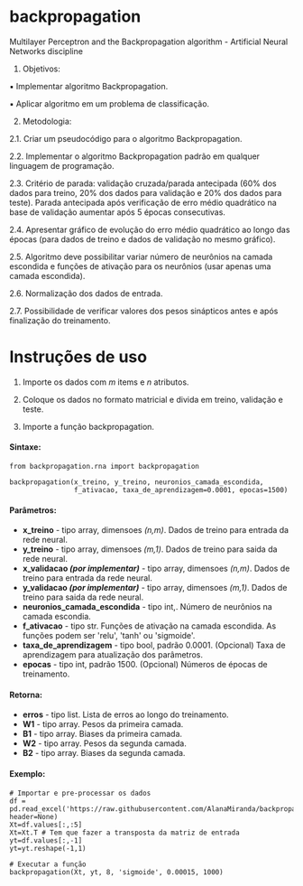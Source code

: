 # backpropagation
Multilayer Perceptron and the Backpropagation algorithm - Artificial Neural Networks discipline

1. Objetivos:

▪ Implementar algoritmo Backpropagation.

▪ Aplicar algoritmo em um problema de classificação.

2. Metodologia:

  2.1. Criar um pseudocódigo para o algoritmo Backpropagation.
  
  2.2. Implementar o algoritmo Backpropagation padrão em qualquer linguagem de programação.
  
  2.3. Critério de parada: validação cruzada/parada antecipada (60% dos dados para treino, 20%
dos dados para validação e 20% dos dados para teste). Parada antecipada após verificação
de erro médio quadrático na base de validação aumentar após 5 épocas consecutivas.

  2.4. Apresentar gráfico de evolução do erro médio quadrático ao longo das épocas (para dados
de treino e dados de validação no mesmo gráfico).

  2.5. Algoritmo deve possibilitar variar número de neurônios na camada escondida e funções de
ativação para os neurônios (usar apenas uma camada escondida).

  2.6. Normalização dos dados de entrada.
  
  2.7. Possibilidade de verificar valores dos pesos sinápticos antes e após finalização do
treinamento.

# Instruções de uso
1. Importe os dados com _m_ items e _n_ atributos.

2. Coloque os dados no formato matricial e divida em treino, validação e teste.

3. Importe a função backpropagation.


#### Sintaxe:

```Pyhton
from backpropagation.rna import backpropagation

backpropagation(x_treino, y_treino, neuronios_camada_escondida,
                f_ativacao, taxa_de_aprendizagem=0.0001, epocas=1500)
```

#### Parâmetros:
* **x_treino** - tipo array, dimensoes _(n,m)_. Dados de treino para entrada da rede neural.
* **y_treino** - tipo array, dimensoes _(m,1)_. Dados de treino para saida da rede neural.
* **x_validacao _(por implementar)_** - tipo array, dimensoes _(n,m)_. Dados de treino para entrada da rede neural.
* **y_validacao _(por implementar)_** - tipo array, dimensoes _(m,1)_. Dados de treino para saida da rede neural.
* **neuronios_camada_escondida** - tipo int,. Número de neurônios na camada escondia.
* **f_ativacao** - tipo str. Funções de ativação na camada escondida. As funções podem ser 'relu', 'tanh' ou 'sigmoide'.
* **taxa_de_aprendizagem** - tipo bool, padrão 0.0001. (Opcional) Taxa de aprendizagem para atualização dos parâmetros.
* **epocas** - tipo int, padrão 1500. (Opcional) Números de épocas de treinamento.


#### Retorna:
* **erros** - tipo list. Lista de erros ao longo do treinamento.
* **W1** - tipo array. Pesos da primeira camada.
* **B1** - tipo array. Biases da primeira camada.
* **W2** - tipo array. Pesos da segunda camada.
* **B2** - tipo array. Biases da segunda camada.


#### Exemplo:
```Pyhton
# Importar e pre-processar os dados
df = pd.read_excel('https://raw.githubusercontent.com/AlanaMiranda/backpropagation/main/dadosmamografia.xlsx', header=None)
Xt=df.values[:,:5]
Xt=Xt.T # Tem que fazer a transposta da matriz de entrada
yt=df.values[:,-1]
yt=yt.reshape(-1,1) 

# Executar a função
backpropagation(Xt, yt, 8, 'sigmoide', 0.00015, 1000)
```


